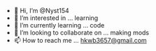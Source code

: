 - 👋 Hi, I’m @Nyst154
- 👀 I’m interested in ... learning
- 🌱 I’m currently learning ... code
- 💞️ I’m looking to collaborate on ... making mods
- 📫 How to reach me ... hkwb3657@gmail.com

<!---
Nyst154/Nyst154 is a ✨ special ✨ repository because its `README.md` (this file) appears on your GitHub profile.
You can click the Preview link to take a look at your changes.
--->
